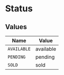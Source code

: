 # Status


## Values

| Name        | Value       |
| ----------- | ----------- |
| `AVAILABLE` | available   |
| `PENDING`   | pending     |
| `SOLD`      | sold        |